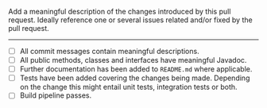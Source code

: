 Add a meaningful description of the changes introduced by this pull request. Ideally reference one or several issues related and/or fixed by the pull request.

---

- [ ] All commit messages contain meaningful descriptions.
- [ ] All public methods, classes and interfaces have meaningful Javadoc.
- [ ] Further documentation has been added to `README.md` where applicable.
- [ ] Tests have been added covering the changes being made. Depending on the change this might entail unit tests, integration tests or both.
- [ ] Build pipeline passes.
